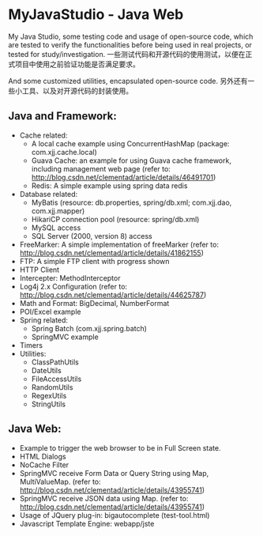 # MyJavaStudio - Java Web

My Java Studio, some testing code and usage of open-source code, which are tested to verify the functionalities before being used in real projects, or tested for study/investigation.
一些测试代码和开源代码的使用测试，以便在正式项目中使用之前验证功能是否满足要求。

And some customized utilities, encapsulated open-source code. 
另外还有一些小工具、以及对开源代码的封装使用。

## Java and Framework:
- Cache related:
	- A local cache example using ConcurrentHashMap (package: com.xjj.cache.local)
	- Guava Cache: an example for using Guava cache framework, including management web page (refer to: http://blog.csdn.net/clementad/article/details/46491701)
	- Redis: A simple example using spring data redis
- Database related:
	- MyBatis (resource: db.properties, spring/db.xml; com.xjj.dao, com.xjj.mapper)
	- HikariCP connection pool (resource: spring/db.xml)
	- MySQL access
	- SQL Server (2000, version 8) access
- FreeMarker: A simple implementation of freeMarker (refer to: http://blog.csdn.net/clementad/article/details/41862155)
- FTP: A simple FTP client with progress shown
- HTTP Client
- Intercepter: MethodInterceptor
- Log4j 2.x Configuration (refer to: http://blog.csdn.net/clementad/article/details/44625787)
- Math and Format: BigDecimal, NumberFormat
- POI/Excel example
- Spring related:
	- Spring Batch (com.xjj.spring.batch)
	- SpringMVC example
- Timers
- Utilities:
	- ClassPathUtils
	- DateUtils
	- FileAccessUtils
	- RandomUtils
	- RegexUtils
	- StringUtils

## Java Web:
- Example to trigger the web browser to be in Full Screen state.
- HTML Dialogs
- NoCache Filter
- SpringMVC receive Form Data or Query String using Map, MultiValueMap. (refer to: http://blog.csdn.net/clementad/article/details/43955741)
- SpringMVC receive JSON data using Map. (refer to: http://blog.csdn.net/clementad/article/details/43955741)
- Usage of JQuery plug-in: bigautocomplete (test-tool.html) 
- Javascript Template Engine: webapp/jste

